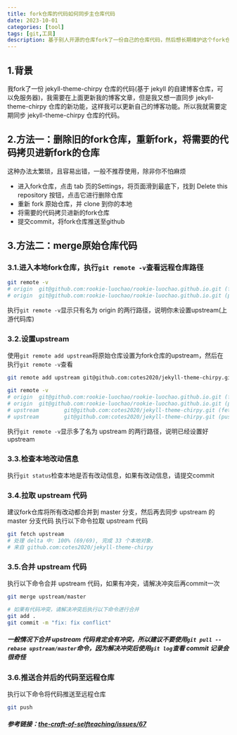 ```yaml
---
title: fork仓库的代码如何同步主仓库代码
date: 2023-10-01
categories: [tool]
tags: [git,工具]
description: 基于别人开源的仓库fork了一份自己的仓库代码，然后想长期维护这个fork仓库，又想merge主仓库的新功能
---
```


## 1.背景
我fork了一份 jekyll-theme-chirpy 仓库的代码(基于 jekyll 的自建博客仓库，可以免服务器)，我需要在上面更新我的博客文章，但是我又想一直同步 jekyll-theme-chirpy 仓库的新功能，这样我可以更新自己的博客功能。所以我就需要定期同步 jekyll-theme-chirpy 仓库的代码。

## 2.方法一：删除旧的fork仓库，重新fork，将需要的代码拷贝进新fork的仓库
这种办法太繁琐，且容易出错，一般不推荐使用，除非你不怕麻烦

* 进入fork仓库，点击 tab 页的Settings，将页面滑到最底下，找到 Delete this repository 按钮，点击它进行删除仓库
* 重新 fork 原始仓库，并 clone 到你的本地
* 将需要的代码拷贝进新的fork仓库
* 提交commit，将fork仓库推送至github

## 3.方法二：merge原始仓库代码

### 3.1.进入本地fork仓库，执行`git remote -v`查看远程仓库路径
```bash
git remote -v
# origin  git@github.com:rookie-luochao/rookie-luochao.github.io.git (fetch)
# origin  git@github.com:rookie-luochao/rookie-luochao.github.io.git (push)
```
执行`git remote -v`显示只有名为 origin 的两行路径，说明你未设置upstream(上游代码库)

### 3.2.设置upstream
使用`git remote add upstream`将原始仓库设置为fork仓库的upstream，然后在执行`git remote -v`查看
```bash
git remote add upstream git@github.com:cotes2020/jekyll-theme-chirpy.git

git remote -v
# origin  git@github.com:rookie-luochao/rookie-luochao.github.io.git (fetch)
# origin  git@github.com:rookie-luochao/rookie-luochao.github.io.git (push)
# upstream        git@github.com:cotes2020/jekyll-theme-chirpy.git (fetch)
# upstream        git@github.com:cotes2020/jekyll-theme-chirpy.git (push)
```
执行`git remote -v`显示多了名为 upstream 的两行路径，说明已经设置好upstream

### 3.3.检查本地改动信息
执行`git status`检查本地是否有改动信息，如果有改动信息，请提交commit

### 3.4.拉取 upstream 代码
建议fork仓库将所有改动都合并到 master 分支，然后再去同步 upstream 的 master 分支代码
执行以下命令拉取 upstream 代码
```bash
git fetch upstream
# 处理 delta 中: 100% (69/69), 完成 33 个本地对象.
# 来自 github.com:cotes2020/jekyll-theme-chirpy
```

### 3.5.合并 upstream 代码
执行以下命令合并 upstream 代码，如果有冲突，请解决冲突后再commit一次
```bash
git merge upstream/master

# 如果有代码冲突，请解决冲突后执行以下命令进行合并
git add .
git commit -m "fix: fix conflict"
```

##### 一般情况下合并 upstream 代码肯定会有冲突，所以建议不要使用`git pull --rebase upstream/master`命令，因为解决冲突后使用`git log`查看 commit 记录会很奇怪

### 3.6.推送合并后的代码至远程仓库
执行以下命令将代码推送至远程仓库
```bash
git push
```

##### 参考链接：[the-craft-of-selfteaching/issues/67](https://github.com/selfteaching/the-craft-of-selfteaching/issues/67)